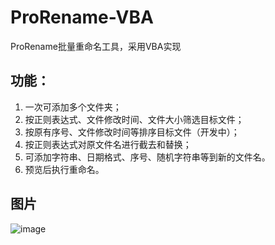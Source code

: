 # ProRename-VBA
ProRename批量重命名工具，采用VBA实现
## 功能：
1. 一次可添加多个文件夹；
2. 按正则表达式、文件修改时间、文件大小筛选目标文件；
3. 按原有序号、文件修改时间等排序目标文件（开发中）；
4. 按正则表达式对原文件名进行截去和替换；
5. 可添加字符串、日期格式、序号、随机字符串等到新的文件名。
6. 预览后执行重命名。

## 图片
![image](https://user-images.githubusercontent.com/34180899/109485385-978d6b00-7abc-11eb-88d6-7ef56fdba24b.png)
